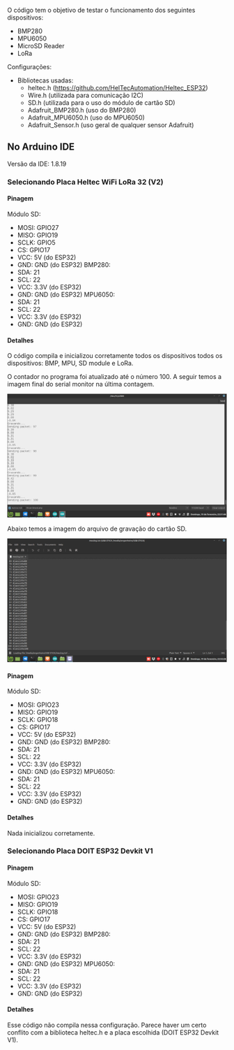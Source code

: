 O código tem o objetivo de testar o funcionamento dos seguintes dispositivos:
- BMP280
- MPU6050
- MicroSD Reader
- LoRa

Configurações:
- Bibliotecas usadas:
  - heltec.h (https://github.com/HelTecAutomation/Heltec_ESP32)
  - Wire.h (utilizada para comunicação I2C)
  - SD.h (utilizada para o uso do módulo de cartão SD)
  - Adafruit_BMP280.h (uso do BMP280)
  - Adafruit_MPU6050.h (uso do MPU6050)
  - Adafruit_Sensor.h (uso geral de qualquer sensor Adafruit)

## No Arduino IDE
Versão da IDE: 1.8.19
### Selecionando Placa Heltec WiFi LoRa 32 (V2)
#### Pinagem
Módulo SD:
- MOSI: GPIO27
- MISO: GPIO19
- SCLK: GPIO5
- CS: GPIO17
- VCC: 5V (do ESP32)
- GND: GND (do ESP32)
BMP280:
- SDA: 21
- SCL: 22
- VCC: 3.3V (do ESP32)
- GND: GND (do ESP32)
MPU6050:
- SDA: 21
- SCL: 22
- VCC: 3.3V (do ESP32)
- GND: GND (do ESP32)

#### Detalhes
O código compila e inicializou corretamente todos os dispositivos todos os dispositivos: BMP, MPU, SD module e LoRa.

O contador no programa foi atualizado até o número 100. A seguir temos a imagem final do serial monitor na última contagem.

<p align="center">
  <img src="assets/serial monitor.png">
</p>

Abaixo temos a imagem do arquivo de gravação do cartão SD.

<p align="center">
  <img src="assets/arquivo no SD.png">
</p>

#### Pinagem
Módulo SD:
- MOSI: GPIO23
- MISO: GPIO19
- SCLK: GPIO18
- CS: GPIO17
- VCC: 5V (do ESP32)
- GND: GND (do ESP32)
BMP280:
- SDA: 21
- SCL: 22
- VCC: 3.3V (do ESP32)
- GND: GND (do ESP32)
MPU6050:
- SDA: 21
- SCL: 22
- VCC: 3.3V (do ESP32)
- GND: GND (do ESP32)

#### Detalhes
Nada inicializou corretamente.

### Selecionando Placa DOIT ESP32 Devkit V1
#### Pinagem
Módulo SD:
- MOSI: GPIO23
- MISO: GPIO19
- SCLK: GPIO18
- CS: GPIO17
- VCC: 5V (do ESP32)
- GND: GND (do ESP32)
BMP280:
- SDA: 21
- SCL: 22
- VCC: 3.3V (do ESP32)
- GND: GND (do ESP32)
MPU6050:
- SDA: 21
- SCL: 22
- VCC: 3.3V (do ESP32)
- GND: GND (do ESP32)

#### Detalhes
Esse código não compila nessa configuração. Parece haver um certo conflito com a biblioteca heltec.h e a placa escolhida (DOIT ESP32 Devkit V1).